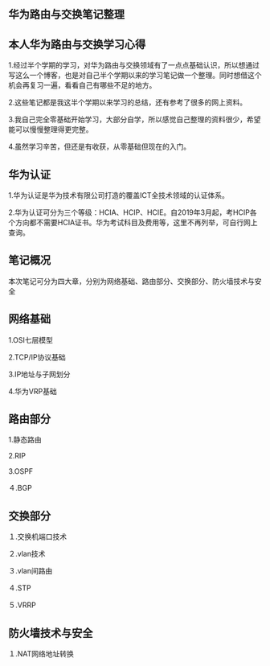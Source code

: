 华为路由与交换笔记整理
-----
本人华为路由与交换学习心得
-------
1.经过半个学期的学习，对华为路由与交换领域有了一点点基础认识，所以想通过写这么一个博客，也是对自己半个学期以来的学习笔记做一个整理。同时想借这个机会再复习一遍，看看自己有哪些不足的地方。

2.这些笔记都是我这半个学期以来学习的总结，还有参考了很多的网上资料。

3.我自己完全零基础开始学习，大部分自学，所以感觉自己整理的资料很少，希望能可以慢慢整理得更完整。

4.虽然学习辛苦，但还是有收获，从零基础但现在的入门。

华为认证
---
1.华为认证是华为技术有限公司打造的覆盖ICT全技术领域的认证体系。

2.华为认证可分为三个等级：HCIA、HCIP、HCIE。自2019年3月起，考HCIP各个方向都不需要HCIA证书。华为考试科目及费用等，这里不再列举，可自行网上查询。

笔记概况
---
本次笔记可分为四大章，分别为网络基础、路由部分、交换部分、防火墙技术与安全

网络基础
----
1.OSI七层模型

2.TCP/IP协议基础

3.IP地址与子网划分

4.华为VRP基础

路由部分
---
1.静态路由

2.RIP

3.OSPF

４.BGP

交换部分
----
１.交换机端口技术

２.vlan技术

３.vlan间路由

４.STP

５.VRRP

防火墙技术与安全
----
１.NAT网络地址转换

